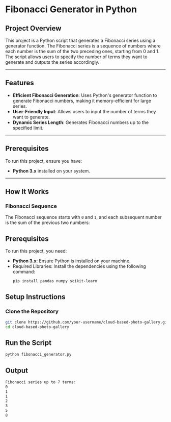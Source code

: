 # Fibonacci Generator in Python

## Project Overview
This project is a Python script that generates a Fibonacci series using a generator function. The Fibonacci series is a sequence of numbers where each number is the sum of the two preceding ones, starting from 0 and 1. The script allows users to specify the number of terms they want to generate and outputs the series accordingly.

---
## Features
- **Efficient Fibonacci Generation**: Uses Python's generator function to generate Fibonacci numbers, making it memory-efficient for large series.
- **User-Friendly Input**: Allows users to input the number of terms they want to generate.
- **Dynamic Series Length**: Generates Fibonacci numbers up to the specified limit.

---

## Prerequisites
To run this project, ensure you have:
- **Python 3.x** installed on your system.

---

## How It Works

### Fibonacci Sequence
The Fibonacci sequence starts with `0` and `1`, and each subsequent number is the sum of the previous two numbers:


## Prerequisites
To run this project, you need:
- **Python 3.x**: Ensure Python is installed on your machine.
- Required Libraries: Install the dependencies using the following command:
  ```bash
  pip install pandas numpy scikit-learn


## Setup Instructions

### Clone the Repository
```bash
git clone https://github.com/your-username/cloud-based-photo-gallery.git
cd cloud-based-photo-gallery
```


## Run the Script



```bash
python fibonacci_generator.py

```

## Output

```bash
Fibonacci series up to 7 terms:
0
1
1
2
3
5
8


```

